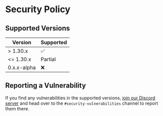 # Security Policy

## Supported Versions

| Version     | Supported          |
| ----------- | ------------------ |
| > 1.30.x    | :white_check_mark: |
| <= 1.30.x    | Partial |
| 0.x.x-alpha | ❌            |

## Reporting a Vulnerability

If you find any vulnerabilities in the supported versions, [join our Discord server](https://discord.com/invite/eGnrPqEH7U) and head over to the `#security-vulnerabilities` channel to report them there.
